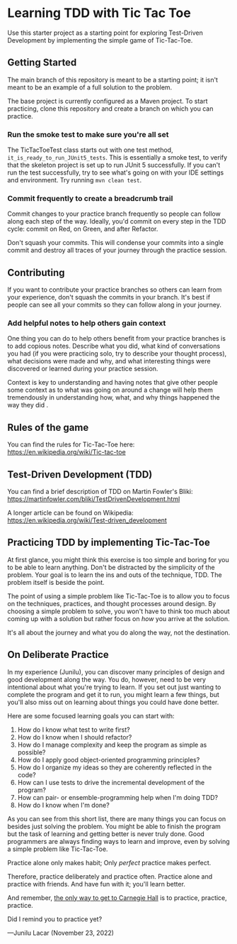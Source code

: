 # Learning TDD with Tic Tac Toe

Use this starter project as a starting point for exploring Test-Driven Development by implementing the simple game of Tic-Tac-Toe.

## Getting Started

The main branch of this repository is meant to be a starting point; it isn't meant to be an example of a full solution to the problem. 

The base project is currently configured as a Maven project. To start practicing, clone this repository and create a branch on which you can practice. 

### Run the smoke test to make sure you're all set

The TicTacToeTest class starts out with one test method, `it_is_ready_to_run_JUnit5_tests`. This is essentially a smoke test, to verify that the skeleton project is set up to run JUnit 5 successfully. If you can't run the test successfully, try to see what's going on with your IDE settings and environment. Try running `mvn clean test`.

### Commit frequently to create a breadcrumb trail

Commit changes to your practice branch frequently so people can follow along each step of the way. Ideally, you'd commit on every step in the TDD cycle: commit on Red, on Green, and after Refactor.

Don't squash your commits. This will condense your commits into a single commit and destroy all traces of your journey through the practice session.

## Contributing

If you want to contribute your practice branches so others can learn from your experience, don't squash the commits in your branch. It's best if people can see all your commits so they can follow along in your journey. 

### Add helpful notes to help others gain context

One thing you can do to help others benefit from your practice branches is to add copious notes. Describe what you did, what kind of conversations you had (if you were practicing solo, try to describe your thought process), what decisions were made and why, and what interesting things were discovered or learned during your practice session. 

Context is key to understanding and having notes that give other people some context as to what was going on around a change will help them tremendously in understanding how, what, and why things happened the way they did   .

## Rules of the game

You can find the rules for Tic-Tac-Toe here:
https://en.wikipedia.org/wiki/Tic-tac-toe

## Test-Driven Development (TDD)

You can find a brief description of TDD on Martin Fowler's Bliki:
https://martinfowler.com/bliki/TestDrivenDevelopment.html

A longer article can be found on Wikipedia:
https://en.wikipedia.org/wiki/Test-driven_development

## Practicing TDD by implementing Tic-Tac-Toe

At first glance, you might think this exercise is too simple and boring for you to be able to learn anything. Don't be distracted by the simplicity of the problem. Your goal is to learn the ins and outs of the technique, TDD. The problem itself is beside the point. 

The point of using a simple problem like Tic-Tac-Toe is to allow you to focus on the techniques, practices, and thought processes around design. By choosing a simple problem to solve, you won't have to think too much about coming up with a solution but rather focus on _how_ you arrive at the solution. 

It's all about the journey and what you do along the way, not the destination. 

## On Deliberate Practice

In my experience (Junilu), you can discover many principles of design and good development along the way. You do, however, need to be very intentional about what you're trying to learn. If you set out just wanting to complete the program and get it to run, you might learn a few things, but you'll also miss out on learning about things you could have done better.

Here are some focused learning goals you can start with:

1. How do I know what test to write first?
2. How do I know when I should refactor?
3. How do I manage complexity and keep the program as simple as possible?
4. How do I apply good object-oriented programming principles?
5. How do I organize my ideas so they are coherently reflected in the code?
6. How can I use tests to drive the incremental development of the program?
7. How can pair- or ensemble-programming help when I'm doing TDD?
8. How do I know when I'm done?

As you can see from this short list, there are many things you can focus on besides just solving the problem. You might be able to finish the program but the task of learning and getting better is never truly done. Good programmers are always finding ways to learn and improve, even by solving a simple problem like Tic-Tac-Toe.

Practice alone only makes habit; Only _perfect_ practice makes perfect.

Therefore, practice deliberately and practice often. Practice alone and practice with friends. And have fun with it; you'll learn better.

And remember, [the only way to get to Carnegie Hall](http://robert-inman.com/blog/2016/2/11/how-do-you-get-to-carnegie-hall) is to practice, practice, practice.

Did I remind you to practice yet?

&mdash;Junilu Lacar (November 23, 2022)